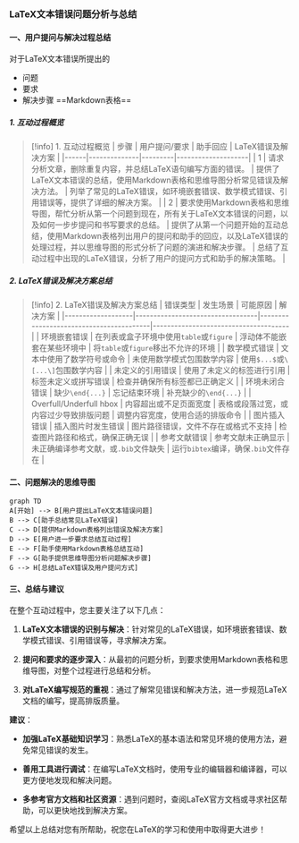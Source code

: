 ### LaTeX文本错误问题分析与总结


#### 一、用户提问与解决过程总结

对于LaTeX文本错误所提出的
- 问题
- 要求
- 解决步骤
==Markdown表格==
##### 1. 互动过程概览

>[!info] 1. 互动过程概览
| 步骤 | 用户提问/要求 | 助手回应 | LaTeX错误及解决方案 |
|------|--------------|---------|--------------------|
| 1    | 请求分析文章，删除重复内容，并总结LaTeX语句编写方面的错误。 | 提供了LaTeX文本错误的总结，使用Markdown表格和思维导图分析常见错误及解决方法。 | 列举了常见的LaTeX错误，如环境嵌套错误、数学模式错误、引用错误等，提供了详细的解决方案。 |
| 2    | 要求使用Markdown表格和思维导图，帮忙分析从第一个问题到现在，所有关于LaTeX文本错误的问题，以及如何一步步提问和书写要求的总结。 | 提供了从第一个问题开始的互动总结，使用Markdown表格列出用户的提问和助手的回应，以及LaTeX错误的处理过程，并以思维导图的形式分析了问题的演进和解决步骤。 | 总结了互动过程中出现的LaTeX错误，分析了用户的提问方式和助手的解决策略。 |

##### 2. LaTeX错误及解决方案总结

>[!info] 2. LaTeX错误及解决方案总结
| 错误类型          | 发生场景                         | 可能原因                                | 解决方案                             |
|-------------------|----------------------------------|-----------------------------------------|--------------------------------------|
| 环境嵌套错误      | 在列表或盒子环境中使用`table`或`figure` | 浮动体不能嵌套在某些环境中             | 将`table`或`figure`移出不允许的环境   |
| 数学模式错误      | 文本中使用了数学符号或命令       | 未使用数学模式包围数学内容              | 使用`$...$`或`\[...\]`包围数学内容    |
| 未定义的引用错误  | 使用了未定义的标签进行引用       | 标签未定义或拼写错误                    | 检查并确保所有标签都已正确定义        |
| 环境未闭合错误    | 缺少`\end{...}`                  | 忘记结束环境                           | 补充缺少的`\end{...}`                |
| Overfull/Underfull hbox | 内容超出或不足页面宽度          | 表格或段落过宽，或内容过少导致排版问题  | 调整内容宽度，使用合适的排版命令      |
| 图片插入错误      | 插入图片时发生错误               | 图片路径错误，文件不存在或格式不支持    | 检查图片路径和格式，确保正确无误      |
| 参考文献错误      | 参考文献未正确显示               | 未正确编译参考文献，或`.bib`文件缺失    | 运行`bibtex`编译，确保`.bib`文件存在  |

#### 二、问题解决的思维导图

```mermaid
graph TD
A[开始] --> B[用户提出LaTeX文本错误问题]
B --> C[助手总结常见LaTeX错误]
C --> D[提供Markdown表格列出错误及解决方案]
D --> E[用户进一步要求总结互动过程]
E --> F[助手使用Markdown表格总结互动]
F --> G[助手提供思维导图分析问题解决步骤]
G --> H[总结LaTeX错误及用户提问方式]
```

#### 三、总结与建议

在整个互动过程中，您主要关注了以下几点：

1. **LaTeX文本错误的识别与解决**：针对常见的LaTeX错误，如环境嵌套错误、数学模式错误、引用错误等，寻求解决方案。

2. **提问和要求的逐步深入**：从最初的问题分析，到要求使用Markdown表格和思维导图，对整个过程进行总结和分析。

3. **对LaTeX编写规范的重视**：通过了解常见错误和解决方法，进一步规范LaTeX文档的编写，提高排版质量。

**建议**：

- **加强LaTeX基础知识学习**：熟悉LaTeX的基本语法和常见环境的使用方法，避免常见错误的发生。

- **善用工具进行调试**：在编写LaTeX文档时，使用专业的编辑器和编译器，可以更方便地发现和解决问题。

- **多参考官方文档和社区资源**：遇到问题时，查阅LaTeX官方文档或寻求社区帮助，可以更快地找到解决方案。

希望以上总结对您有所帮助，祝您在LaTeX的学习和使用中取得更大进步！